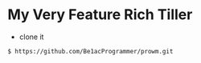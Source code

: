 # My Very Feature Rich Tiller

* clone it

```bash
$ https://github.com/Be1acProgrammer/prowm.git
```

